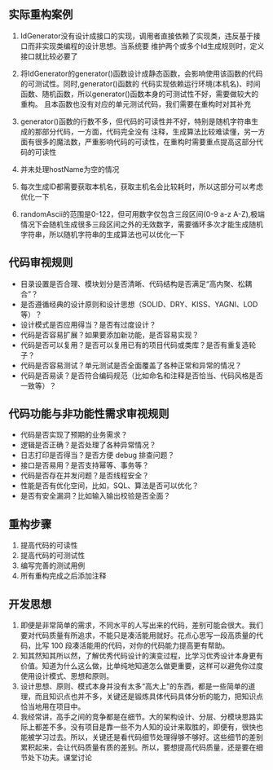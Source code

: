 ## 实际重构案例
1. IdGenerator没有设计成接口的实现，调用者直接依赖了实现类，违反基于接口而非实现类编程的设计思想。当系统要
维护两个或多个Id生成规则时，定义接口就比较必要了
2. 将IdGenerator的generator()函数设计成静态函数，会影响使用该函数的代码的可测试性。同时,generator()函数的
代码实现依赖运行环境(本机名)、时间函数、随机函数，所以generator()函数本身的可测试性不好，需要做较大的重构。
且本函数也没有对应的单元测试代码，我们需要在重构时对其补充
3. generator()函数的行数不多，但代码的可读性并不好，特别是随机字符串生成的那部分代码，一方面，代码完全没有
注释，生成算法比较难读懂，另一方面有很多的魔法数，严重影响代码的可读性，在重构时需要重点提高这部分代码的可读性

4. 并未处理hostName为空的情况
5. 每次生成ID都需要获取本机名，获取主机名会比较耗时，所以这部分可以考虑优化一下
6. randomAscii的范围是0-122，但可用数字仅包含三段区间(0-9 a-z A-Z),极端情况下会随机生成很多三段区间之外的无效数字，需要循环多次才能生成随机字符串，所以随机字符串的生成算法也可以优化一下


## 代码审视规则
- 目录设置是否合理、模块划分是否清晰、代码结构是否满足“高内聚、松耦合”？
- 是否遵循经典的设计原则和设计思想（SOLID、DRY、KISS、YAGNI、LOD 等）？
- 设计模式是否应用得当？是否有过度设计？
- 代码是否容易扩展？如果要添加新功能，是否容易实现？
- 代码是否可以复用？是否可以复用已有的项目代码或类库？是否有重复造轮子？
- 代码是否容易测试？单元测试是否全面覆盖了各种正常和异常的情况？
- 代码是否易读？是否符合编码规范（比如命名和注释是否恰当、代码风格是否一致等）？

## 代码功能与非功能性需求审视规则
- 代码是否实现了预期的业务需求？
- 逻辑是否正确？是否处理了各种异常情况？
- 日志打印是否得当？是否方便 debug 排查问题？
- 接口是否易用？是否支持幂等、事务等？
- 代码是否存在并发问题？是否线程安全？
- 性能是否有优化空间，比如，SQL、算法是否可以优化？
- 是否有安全漏洞？比如输入输出校验是否全面？


## 重构步骤
1. 提高代码的可读性
2. 提高代码的可测试性
3. 编写完善的测试用例
4. 所有重构完成之后添加注释


## 开发思想
1. 即便是非常简单的需求，不同水平的人写出来的代码，差别可能会很大。我们要对代码质量有所追求，不能只是凑活能用就好。花点心思写一段高质量的代码，比写 100 段凑活能用的代码，对你的代码能力提高更有帮助。
2. 知其然知其所以然，了解优秀代码设计的演变过程，比学习优秀设计本身更有价值。知道为什么这么做，比单纯地知道怎么做更重要，这样可以避免你过度使用设计模式、思想和原则。
3. 设计思想、原则、模式本身并没有太多“高大上”的东西，都是一些简单的道理，而且知识点也并不多，关键还是锻炼具体代码具体分析的能力，把知识点恰当地用在项目中。
4. 我经常讲，高手之间的竞争都是在细节。大的架构设计、分层、分模块思路实际上都差不多。没有项目是靠一些不为人知的设计来取胜的，即便有，很快也能被学习过去。所以，关键还是看代码细节处理得够不够好。这些细节的差别累积起来，会让代码质量有质的差别。所以，要想提高代码质量，还是要在细节处下功夫。课堂讨论
